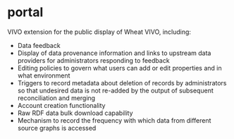 # portal
VIVO extension for the public display of Wheat VIVO, including:
- Data feedback
- Display of data provenance information and links to upstream data providers for administrators responding to feedback
- Editing policies to govern what users can add or edit properties and in what environment
- Triggers to record metadata about deletion of records by administrators so that undesired data is not re-added by the output of subsequent reconciliation and merging
- Account creation functionality
- Raw RDF data bulk download capability
- Mechanism to record the frequency with which data from different source graphs is accessed
